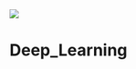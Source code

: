 <img src="https://github.com/luishernand/pandas_fundamentals/blob/master/logo4.JPG?raw=true">  

# Deep_Learning
